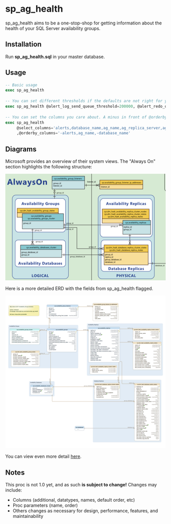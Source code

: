 # sp_ag_health

sp_ag_health aims to be a one-stop-shop for getting information about the health
of your SQL Server availability groups.

## Installation

Run **sp_ag_health.sql** in your master database.

## Usage

```sql
-- Basic usage
exec sp_ag_health

-- You can set different thresholds if the defaults are not right for your environment
exec sp_ag_health @alert_log_send_queue_threshold=200000, @alert_redo_queue_threshold=200000

-- You can set the columns you care about. A minus in front of @orderby_columns means sort desc
exec sp_ag_health
     @select_columns='alerts,database_name,ag_name,ag_replica_server,ag_replica_role,log_send_queue_size_kb,redo_queue_size_kb'
     ,@orderby_columns='-alerts,ag_name,-database_name'
```

## Diagrams

Microsoft provides an overview of their system views. The "Always On" section
highlights the following structure:

![System Views Map Always On][overview-erd]

Here is a more detailed ERD with the fields from sp_ag_health flagged.

![AlwaysOn][detail-erd]

You can view even more detail [here][very-detailed-erd].

## Notes

This proc is not 1.0 yet, and as such **is subject to change!** Changes may
include:

- Columns (additional, datatypes, names, default order, etc)
- Proc parameters (name, order)
- Others changes as necessary for design, performance, features, and maintainability

[overview-erd]: https://raw.githubusercontent.com/mattmc3/sp_ag_health/master/erd/System%20Views%20Map%20Always%20On.png
[detail-erd]: https://raw.githubusercontent.com/mattmc3/sp_ag_health/master/erd/AlwaysOn.png
[very-detailed-erd]: http://htmlpreview.github.io/?https://github.com/mattmc3/sp_ag_health/blob/master/erd/AlwaysOn.html
